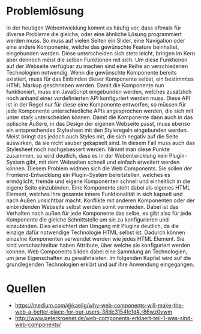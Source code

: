 # Problemlösung

In der heutigen Webentwicklung kommt es häufig vor, dass oftmals für diverse Probleme die gleiche, oder eine ähnliche Lösung programmiert werden muss. So muss auf vielen Seiten ein Slider, eine Navigation oder eine andere Komponente, welche das gewünschte Feature beinhaltet, eingebunden werden. Diese unterscheiden sich stets leicht, bringen im Kern aber dennoch meist die selben Funktionen mit sich. Um diese Funktionen auf der Webseite verfügbar zu machen sind eine Reihe an verschiedenen Technologien notwendig. Wenn die gewünschte Komponente bereits existiert, muss für das Einbinden dieser Komponente selbst, ein bestimmtes HTML Markup geschrieben werden. Damit die Komponente nun funktioniert, muss ein JavaScript eingebunden werden, welches zusätzlich noch anhand einer vordefinierten API konfiguriert werden muss. Diese API ist in der Regel nur für diese eine Komponente entworfen, so müssen für jede Komponente unterschiedliche APIs angesprochen werden, die sich mit unter stark unterscheiden können. Damit die Komponente dann auch in das optische Äußere, in das Design der eigenen Webseite passt, muss ebenso ein entsprechendes Stylesheet mit den Styleregeln eingebunden werden. Meist bringt das jedoch auch Styles mit, die sich negativ auf die Seite auswirken, da sie nicht sauber gekapselt sind. In diesem Fall muss auch das Stylesheet noch nachgebessert werden. Nimmt man diese Punkte zusammen, so wird deutlich, dass es in der Webentwicklung kein Plugin-System gibt, mit dem Webseiten schnell und einfach erweitert werden können.
Diesem Problem widmen sich die Web Components. Sie sollen der Frontend-Entwicklung ein Plugin-System bereitstellen, welches es ermöglicht, fremde und eigene Komponenten schnell und einheitlich in die eigene Seite einzubinden. Eine Komponente steht dabei als eigenes HTML Element, welches ihre gesamte innere Funktionalität in sich kapselt und nach Außen unsichtbar macht. Konflikte mit anderen Komponenten oder der einbindenden Webseite selbst werden somit vermieden. Dabei ist das Verhalten nach außen für jede Komponente das selbe, es gibt also für jede Komponente die gleiche Schnittstelle um sie zu konfigurieren und einzubinden. Dies erleichtert den Umgang mit Plugins deutlich, da die einzige dafür notwendige Technologie HTML selbst ist. Dadurch können einzelne Komponenten verwendet werden wie jedes HTML Element. Sie sind verschachtelbar haben Attribute, über welche sie konfiguriert werden können. Web Components bilden dabei eine Sammlung an Technologien, um jene Eigenschaften zu gewährleisten. Im folgenden Kapitel wird auf die grundlegenden Technologien erklärt und auf ihre Anwendung eingegangen.


# Quellen

- https://medium.com/@kaelig/why-web-components-will-make-the-web-a-better-place-for-our-users-38dc3154fc1d#.r86wz0vwm
- http://www.peterkroener.de/web-components-erklaert-teil-1-was-sind-web-components/
